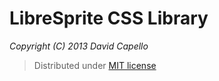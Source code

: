 # LibreSprite CSS Library
*Copyright (C) 2013 David Capello*

> Distributed under [MIT license](LICENSE.txt)
